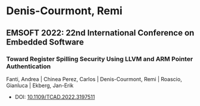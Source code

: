 # Denis-Courmont, Remi

## EMSOFT 2022: 22nd International Conference on Embedded Software

### Toward Register Spilling Security Using LLVM and ARM Pointer Authentication
Fanti, Andrea | Chinea Perez, Carlos | Denis-Courmont, Remi | Roascio, Gianluca | Ekberg, Jan-Erik
* DOI: [10.1109/TCAD.2022.3197511](https://doi.org/10.1109/TCAD.2022.3197511)

